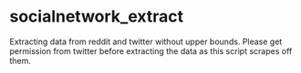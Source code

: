 # socialnetwork_extract
Extracting data from reddit and twitter without upper bounds.
Please get permission from twitter before extracting the data as this script scrapes off them. 
